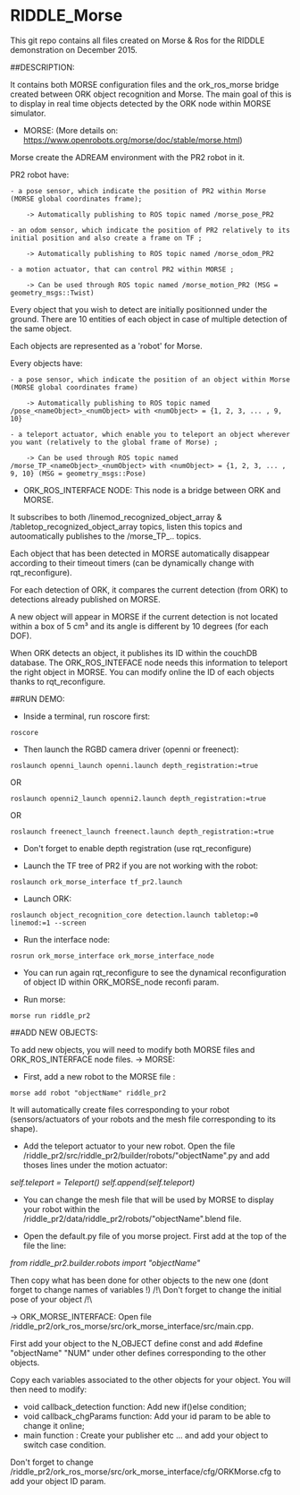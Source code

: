 # RIDDLE_Morse

This git repo contains all files created on Morse & Ros for the RIDDLE demonstration on December 2015.

##DESCRIPTION: 

It contains both MORSE configuration files and the ork_ros_morse bridge created between ORK object recognition and Morse.
The main goal of this is to display in real time objects detected by the ORK node within MORSE simulator.

- MORSE: (More details on: https://www.openrobots.org/morse/doc/stable/morse.html)

Morse create the ADREAM environment with the PR2 robot in it.

PR2 robot have: 

	- a pose sensor, which indicate the position of PR2 within Morse (MORSE global coordinates frame); 

		-> Automatically publishing to ROS topic named /morse_pose_PR2

	- an odom sensor, which indicate the position of PR2 relatively to its initial position and also create a frame on TF ;

		-> Automatically publishing to ROS topic named /morse_odom_PR2

	- a motion actuator, that can control PR2 within MORSE ;

		-> Can be used through ROS topic named /morse_motion_PR2 (MSG = geometry_msgs::Twist)
		
Every object that you wish to detect are initially positionned under the ground. There are 10 entities of each object in case of multiple detection of the same object.

Each objects are represented as a 'robot' for Morse.

Every objects have: 

	- a pose sensor, which indicate the position of an object within Morse (MORSE global coordinates frame)

		-> Automatically publishing to ROS topic named /pose_<nameObject>_<numObject> with <numObject> = {1, 2, 3, ... , 9, 10}

	- a teleport actuator, which enable you to teleport an object wherever you want (relatively to the global frame of Morse) ;

		-> Can be used through ROS topic named /morse_TP_<nameObject>_<numObject> with <numObject> = {1, 2, 3, ... , 9, 10} (MSG = geometry_msgs::Pose)

- ORK_ROS_INTERFACE NODE:
This node is a bridge between ORK and MORSE.

It subscribes to both /linemod_recognized_object_array & /tabletop_recognized_object_array topics, listen this topics and autoomatically publishes to the /morse_TP_.. topics.

Each object that has been detected in MORSE automatically disappear according to their timeout timers (can be dynamically change with rqt_reconfigure). 

For each detection of ORK, it compares the current detection (from ORK) to detections already published on MORSE. 

A new object will appear in MORSE if the current detection is not located within a box of 5 cm³ and its angle is different by 10 degrees (for each DOF).

When ORK detects an object, it publishes its ID within the couchDB database. The ORK_ROS_INTEFACE node needs this information to teleport the right object in MORSE. You can modify online the ID of each objects thanks to rqt_reconfigure.


##RUN DEMO:
	
- Inside a terminal, run roscore first:
```
roscore
```
- Then launch the RGBD camera driver (openni or freenect):
```
roslaunch openni_launch openni.launch depth_registration:=true
```
OR
```
roslaunch openni2_launch openni2.launch depth_registration:=true
```
OR
```
roslaunch freenect_launch freenect.launch depth_registration:=true
```
- Don't forget to enable depth registration (use rqt_reconfigure)

- Launch the TF tree of PR2 if you are not working with the robot:
```
roslaunch ork_morse_interface tf_pr2.launch
```
- Launch ORK:
```
roslaunch object_recognition_core detection.launch tabletop:=0 linemod:=1 --screen
```
- Run the interface node: 
```
rosrun ork_morse_interface ork_morse_interface_node
```
- You can run again rqt_reconfigure to see the dynamical reconfiguration of object ID within ORK_MORSE_node reconfi param.

- Run morse:
```
morse run riddle_pr2
```

##ADD NEW OBJECTS:
	
To add new objects, you will need to modify both MORSE files and ORK_ROS_INTERFACE node files.
-> MORSE:
- First, add a new robot to the MORSE file :
```
morse add robot "objectName" riddle_pr2
```
It will automatically create files corresponding to your robot (sensors/actuators of your robots and the mesh file corresponding to its shape).

- Add the teleport actuator to your new robot. Open the file /riddle_pr2/src/riddle_pr2/builder/robots/"objectName".py and add thoses lines under the motion actuator:

*self.teleport = Teleport()*
*self.append(self.teleport)*

- You can change the mesh file that will be used by MORSE to display your robot within the /riddle_pr2/data/riddle_pr2/robots/"objectName".blend file.

- Open the default.py file of you morse project. First add at the top of the file the line: 

*from riddle_pr2.builder.robots import "objectName"*

Then copy what has been done for other objects to the new one (dont forget to change names of variables !)
/!\ Don't forget to change the initial pose of your object /!\

-> ORK_MORSE_INTERFACE:
Open file /riddle_pr2/ork_ros_morse/src/ork_morse_interface/src/main.cpp.

First add your object to the N_OBJECT define const and add #define "objectName" "NUM" under other defines corresponding to the other objects.

Copy each variables associated to the other objects for your object. You will then need to modify:
- void callback_detection function: Add new if()else condition;
- void callback_chgParams function: Add your id param to be able to change it online;
- main function : Create your publisher etc ... and add your object to switch case condition.

Don't forget to change /riddle_pr2/ork_ros_morse/src/ork_morse_interface/cfg/ORKMorse.cfg to add your object ID param.



